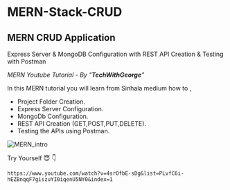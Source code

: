# MERN-Stack-CRUD

## MERN CRUD Application

Express Server & MongoDB Configuration with REST API Creation & Testing with Postman

_MERN Youtube Tutorial - By "**TechWithGeorge**"_

In this MERN tutorial you will learn from Sinhala medium how to ,

* Project Folder Creation.
* Express Server Configuration.
* MongoDb Configuration.
* REST API Creation (GET,POST,PUT,DELETE).
* Testing the APIs using Postman.

![MERN_intro](https://user-images.githubusercontent.com/79325373/127885473-14824e6d-2a3c-4db0-a37c-31929059d0ab.png)

Try Yourself  :innocent:   :point_down:
```
https://www.youtube.com/watch?v=4srOfbE-sDg&list=PLvfC6i-hEZBnqqF7giszuYI0iqenU5NY0&index=1
```

